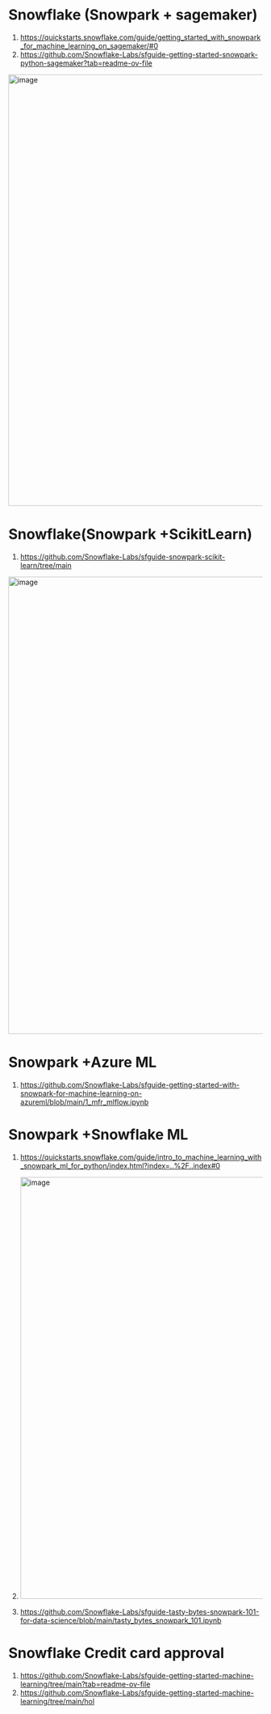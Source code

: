 # Snowflake (Snowpark + sagemaker)
1. https://quickstarts.snowflake.com/guide/getting_started_with_snowpark_for_machine_learning_on_sagemaker/#0
2. https://github.com/Snowflake-Labs/sfguide-getting-started-snowpark-python-sagemaker?tab=readme-ov-file


<img width="853" alt="image" src="https://github.com/anjijava16/SnowFlakeDBUtils_RedShiftUtils/assets/5849522/ce6b51fd-9ab8-471e-bd17-450c77a79eb7">


# Snowflake(Snowpark +ScikitLearn)
1. https://github.com/Snowflake-Labs/sfguide-snowpark-scikit-learn/tree/main

<img width="904" alt="image" src="https://github.com/anjijava16/SnowFlakeDBUtils_RedShiftUtils/assets/5849522/3f49b672-ef02-4432-9f2c-9f556e132f8b">

# Snowpark +Azure ML
1. https://github.com/Snowflake-Labs/sfguide-getting-started-with-snowpark-for-machine-learning-on-azureml/blob/main/1_mfr_mlflow.ipynb

# Snowpark +Snowflake ML
1. https://quickstarts.snowflake.com/guide/intro_to_machine_learning_with_snowpark_ml_for_python/index.html?index=..%2F..index#0

2. <img width="834" alt="image" src="https://github.com/anjijava16/SnowFlakeDBUtils_RedShiftUtils/assets/5849522/50aac244-4934-41ac-9884-4e136cddcbbb">

3. https://github.com/Snowflake-Labs/sfguide-tasty-bytes-snowpark-101-for-data-science/blob/main/tasty_bytes_snowpark_101.ipynb

# Snowflake Credit card approval
1. https://github.com/Snowflake-Labs/sfguide-getting-started-machine-learning/tree/main?tab=readme-ov-file
2. https://github.com/Snowflake-Labs/sfguide-getting-started-machine-learning/tree/main/hol
